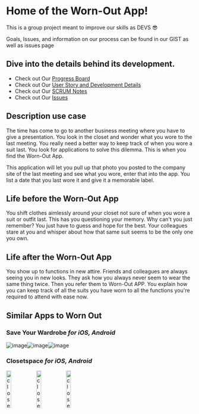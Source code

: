 # Home of the Worn-Out App!

This is a group project meant to improve our skills as DEVS 😎

Goals, Issues, and information on our process can be found in our GIST as well as issues page

## Dive into the details behind its development.

* Check out Our [Progress Board](https://github.com/users/FlameRender/projects/1) 
* Check out Our [User Story and Development Details](https://gist.github.com/FlameRender/bea3fca3546f3b9422d55f65feda8669#feature-goals)
* Check out Our [SCRUM Notes](https://github.com/FlameRender/worn-out/wiki)
* Check out Our [Issues](https://github.com/FlameRender/worn-out/issues)

## Description use case
The time has come to go to another business meeting where you have to give a presentation. You look in the closet and wonder what you wore
to the last meeting. You really need a better way to keep track of when you wore a suit last. You look for applications to solve this dilemma.
This is when you find the Worn-Out App. 

This application will let you pull up that photo you posted to the company site of the last meeting and see what you wore, enter that into the app. 
You list a date that you last wore it and give it a memorable label. 


## Life before the Worn-Out App
You shift clothes aimlessly around your closet not sure of when you wore a suit or outfit last.
This has you questioning your memory. Why can't you just remember? You just have to guess and hope for the best. 
Your colleagues stare at you and whisper about how that same suit seems to be the only one you own. 

## Life after the Worn-Out App
You show up to functions in new attire. Friends and colleagues are always seeing you in new looks. They ask how you always never 
seem to wear the same thing twice. Then you refer them to Worn-Out APP. You explain how you can keep track of all the suits you have worn 
to all the functions you're required to attend with ease now.


## Similar Apps to Worn Out

### Save Your Wardrobe *for iOS, Android*
![image](https://cdn.shortpixel.ai/spai/w_163+q_lossy+ret_img+to_webp/https://thetechfashionista.com/wp-content/uploads/2021/08/outfit-planning-app-10.jpg)![image](https://cdn.shortpixel.ai/spai/w_163+q_lossy+ret_img+to_webp/https://thetechfashionista.com/wp-content/uploads/2021/08/outfit-planning-app-11.jpg)![image](https://cdn.shortpixel.ai/spai/w_163+q_lossy+ret_img+to_webp/https://thetechfashionista.com/wp-content/uploads/2021/08/outfit-planning-app-12.jpg) 

### Closetspace *for iOS, Android*
<img src="https://cdn.shortpixel.ai/spai/w_163+q_lossy+ret_img+to_webp/https://thetechfashionista.com/wp-content/uploads/2021/08/outfit-planning-app-28.jpg" alt="closetspace" width="16%" height="16%"/><img src="https://cdn.shortpixel.ai/spai/w_163+q_lossy+ret_img+to_webp/https://thetechfashionista.com/wp-content/uploads/2021/08/outfit-planning-app-29.jpg" alt="closetspace2" width="16%" height="16%" /><img src="https://cdn.shortpixel.ai/spai/w_163+q_lossy+ret_img+to_webp/https://thetechfashionista.com/wp-content/uploads/2021/08/outfit-planning-app-30.jpg" alt="closetspace3" width="16%" height="16%" />
